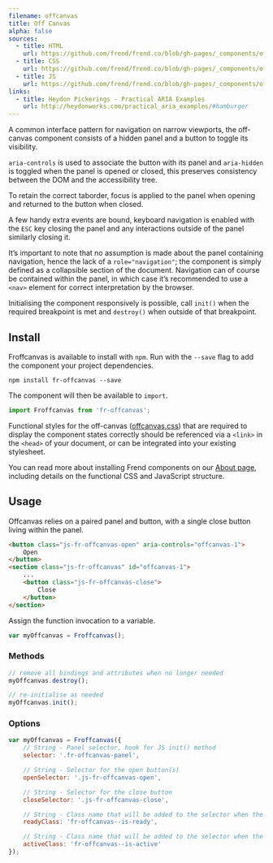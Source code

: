 ```yaml
---
filename: offcanvas
title: Off Canvas
alpha: false
sources:
  - title: HTML
    url: https://github.com/frend/frend.co/blob/gh-pages/_components/offcanvas/offcanvas.html
  - title: CSS
    url: https://github.com/frend/frend.co/blob/gh-pages/_components/offcanvas/offcanvas.css
  - title: JS
    url: https://github.com/frend/frend.co/blob/gh-pages/_components/offcanvas/offcanvas.js
links:
  - title: Heydon Pickerings - Practical ARIA Examples
    url: http://heydonworks.com/practical_aria_examples/#hamburger
---
```


A common interface pattern for navigation on narrow viewports, the off-canvas component consists of a hidden panel and a button to toggle its visibility.

`aria-controls` is used to associate the button with its panel and `aria-hidden` is toggled when the panel is opened or closed, this preserves consistency between the DOM and the accessibility tree.

To retain the correct taborder, focus is applied to the panel when opening and returned to the button when closed.

A few handy extra events are bound, keyboard navigation is enabled with the `ESC` key closing the panel and any interactions outside of the panel similarly closing it.

It’s important to note that no assumption is made about the panel containing navigation, hence the lack of a `role="navigation"`; the component is simply defined as a collapsible section of the document. Navigation can of course be contained within the panel, in which case it’s recommended to use a `<nav>` element for correct interpretation by the browser.

Initialising the component responsively is possible, call `init()` when the required breakpoint is met and `destroy()` when outside of that breakpoint.

## Install

Froffcanvas is available to install with `npm`. Run with the `--save` flag to add the component your project dependencies.

~~~
npm install fr-offcanvas --save
~~~

The component will then be available to `import`.

~~~ js
import Froffcanvas from 'fr-offcanvas';
~~~

Functional styles for the off-canvas ([offcanvas.css](https://raw.githubusercontent.com/frend/frend.co/gh-pages/_components/offcanvas/offcanvas.css)) that are required to display the component states correctly should be referenced via a `<link>` in the `<head>` of your document, or can be integrated into your existing stylesheet.

You can read more about installing Frend components on our [About page](/about/), including details on the functional CSS and JavaScript structure.

## Usage

Offcanvas relies on a paired panel and button, with a single close button living within the panel.

~~~ html
<button class="js-fr-offcanvas-open" aria-controls="offcanvas-1">
	Open
</button>
<section class="js-fr-offcanvas" id="offcanvas-1">
	...
	<button class="js-fr-offcanvas-close">
		Close
	</button>
</section>
~~~

Assign the function invocation to a variable.

~~~ js
var myOffcanvas = Froffcanvas();
~~~

### Methods

~~~ js
// remove all bindings and attributes when no longer needed
myOffcanvas.destroy();

// re-initialise as needed
myOffcanvas.init();
~~~

### Options

~~~ js
var myOffcanvas = Froffcanvas({
	// String - Panel selector, hook for JS init() method
	selector: '.fr-offcanvas-panel',

	// String - Selector for the open button(s)
	openSelector: '.js-fr-offcanvas-open',

	// String - Selector for the close button
	closeSelector: '.js-fr-offcanvas-close',

	// String - Class name that will be added to the selector when the component has been initialised
	readyClass: 'fr-offcanvas--is-ready',

	// String - Class name that will be added to the selector when the panel is visible
	activeClass: 'fr-offcanvas--is-active'
});
~~~
